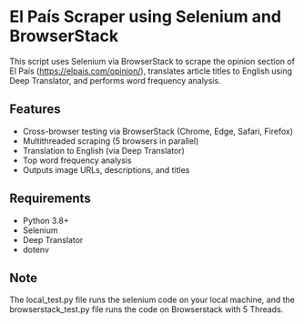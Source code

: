 # El País Scraper using Selenium and BrowserStack

This script uses Selenium via BrowserStack to scrape the opinion section of El País (https://elpais.com/opinion/), translates article titles to English using Deep Translator, and performs word frequency analysis.

## Features
- Cross-browser testing via BrowserStack (Chrome, Edge, Safari, Firefox)
- Multithreaded scraping (5 browsers in parallel)
- Translation to English (via Deep Translator)
- Top word frequency analysis
- Outputs image URLs, descriptions, and titles

## Requirements

- Python 3.8+
- Selenium
- Deep Translator
- dotenv

## Note
The local_test.py file runs the selenium code on your local machine, and the browserstack_test.py file runs the code on Browserstack with 5 Threads.
